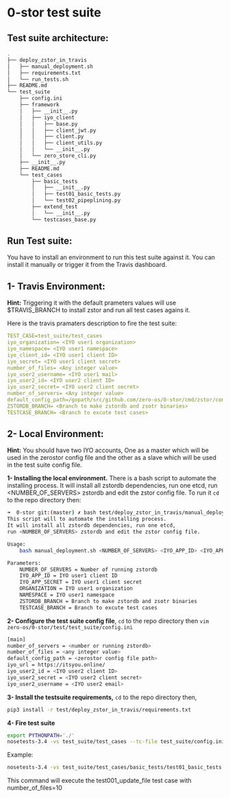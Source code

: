 # 0-stor test suite

## Test suite architecture:
```bash
.
├── deploy_zstor_in_travis
│   ├── manual_deployment.sh
│   ├── requirements.txt
│   └── run_tests.sh
├── README.md
└── test_suite
    ├── config.ini
    ├── framework
    │   ├── __init__.py
    │   ├── iyo_client
    │   │   ├── base.py
    │   │   ├── client_jwt.py
    │   │   ├── client.py
    │   │   ├── client_utils.py
    │   │   └── __init__.py
    │   └── zero_store_cli.py
    ├── __init__.py
    ├── README.md
    └── test_cases
        ├── basic_tests
        │   ├── __init__.py
        │   ├── test01_basic_tests.py
        │   └── test02_pipeplining.py
        ├── extend_test
        │   └── __init__.py
        └── testcases_base.py

```

## Run Test suite:

You have to install an environment to run this test suite against it. You can install it manually or trigger it from the Travis dashboard.

## 1- Travis Environment:
**Hint:**
Triggering it with the default prameters values will use $TRAVIS_BRANCH to install zstor and run all test cases agains it.

Here is the travis pramaters description to fire the test suite:
```yaml
TEST_CASE=test_suite/test_cases
iyo_organization= <IYO user1 organization>
iyo_namespace= <IYO user1 namespace>
iyo_client_id= <IYO user1 client ID>
iyo_secret= <IYO user1 client secret>
number_of_files= <Any integer value>
iyo_user2_username= <IYO user1 mail>
iyo_user2_id= <IYO user2 client ID>
iyo_user2_secret= <IYO user2 client secret>
number_of_servers= <Any integer value>
default_config_path=/gopath/src/github.com/zero-os/0-stor/cmd/zstor/config.yaml
ZSTORDB_BRANCH= <Branch to make zstordb and zsotr binaries>
TESTCASE_BRANCH= <Branch to excute test cases>
```



## 2- Local Environment:
**Hint:**
You should have two IYO accounts, One as a master which will be used in the zerostor config file and the other as a slave which will be used in the test suite config file.

**1- Installing the local environment.** There is a bash script to automate the installing process. It will install all zstordb dependencies, run one etcd, run <NUMBER_OF_SERVERS> zstordb and edit the zstor config file. To run it `cd` to the repo directory then:

```bash
➜  0-stor git:(master) ✗ bash test/deploy_zstor_in_travis/manual_deployment.sh -h
This script will to automate the installing process.
It will install all zstordb dependencies, run one etcd,
run <NUMBER_OF_SERVERS> zstordb and edit the zstor config file.

Usage:
    bash manual_deployment.sh <NUMBER_OF_SERVERS> <IYO_APP_ID> <IYO_APP_SECRET> <ORGANIZATION> <NAMESPACE> <ZSTORDB_BRANCH> <TESTCASE_BRANCH>

Parameters:
    NUMBER_OF_SERVERS = Number of running zstordb
    IYO_APP_ID = IYO user1 client ID
    IYO_APP_SECRET = IYO user1 client secret
    ORGANIZATION = IYO user1 organization
    NAMESPACE = IYO user1 namespace
    ZSTORDB_BRANCH = Branch to make zstordb and zsotr binaries
    TESTCASE_BRANCH = Branch to excute test cases           

```

**2- Configure the test suite config file**, `cd` to the repo directory then `vim zero-os/0-stor/test/test_suite/config.ini`

```bash
[main]
number_of_servers = <number or running zstordb>
number_of_files = <any integer value>
default_config_path = <zerostor config file path>
iyo_url = https://itsyou.online/
iyo_user2_id = <IYO user2 client ID>
iyo_user2_secret = <IYO user2 client secret>
iyo_user2_username = <IYO user2 email>
```

 **3- Install the testsuite requirements,** `cd` to the repo directory then,
```bash
pip3 install -r test/deploy_zstor_in_travis/requirements.txt
```

**4- Fire test suite**
```bash
export PYTHONPATH='./'
nosetests-3.4 -vs test_suite/test_cases --tc-file test_suite/config.ini
```

Example: 
```bash
nosetests-3.4 -vs test_suite/test_cases/basic_tests/test01_basic_tests.py:BasicTestCases.test001_upload_download_files --tc-file test_suite/config.ini --tc=main.number_of_files:10
````
This command will execute the test001_update_file test case with number_of_files=10
